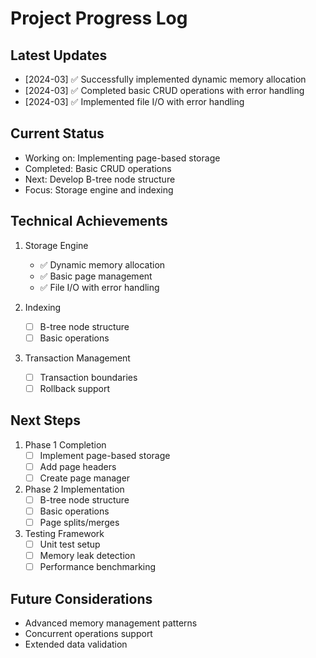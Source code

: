 # Project Progress Log

## Latest Updates
- [2024-03] ✅ Successfully implemented dynamic memory allocation
- [2024-03] ✅ Completed basic CRUD operations with error handling
- [2024-03] ✅ Implemented file I/O with error handling

## Current Status
- Working on: Implementing page-based storage
- Completed: Basic CRUD operations
- Next: Develop B-tree node structure
- Focus: Storage engine and indexing

## Technical Achievements
1. Storage Engine
   - ✅ Dynamic memory allocation
   - ✅ Basic page management
   - ✅ File I/O with error handling

2. Indexing
   - [ ] B-tree node structure
   - [ ] Basic operations

3. Transaction Management
   - [ ] Transaction boundaries
   - [ ] Rollback support

## Next Steps
1. Phase 1 Completion
   - [ ] Implement page-based storage
   - [ ] Add page headers
   - [ ] Create page manager

2. Phase 2 Implementation
   - [ ] B-tree node structure
   - [ ] Basic operations
   - [ ] Page splits/merges

3. Testing Framework
   - [ ] Unit test setup
   - [ ] Memory leak detection
   - [ ] Performance benchmarking

## Future Considerations
- Advanced memory management patterns
- Concurrent operations support
- Extended data validation 